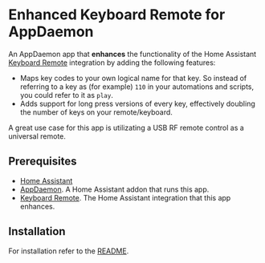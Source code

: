 # Enhanced Keyboard Remote for AppDaemon

An AppDaemon app that **enhances** the functionality of the Home Assistant [Keyboard Remote](https://www.home-assistant.io/integrations/keyboard_remote) integration by adding the following features:

- Maps key codes to your own logical name for that key. So instead of referring to a key as (for example) `110` in your automations and scripts, you could refer to it as `play`.
- Adds support for long press versions of every key, effectively doubling the number of keys on your remote/keyboard.

A great use case for this app is utilizating a USB RF remote control as a universal remote.

## Prerequisites

- [Home Assistant](https://www.home-assistant.io/)
- [AppDaemon](https://community.home-assistant.io/t/home-assistant-community-add-on-appdaemon-4/163259). A Home Assistant addon that runs this app.
- [Keyboard Remote](https://www.home-assistant.io/integrations/keyboard_remote). The Home Assistant integration that this app enhances.

## Installation

For installation refer to the [README](https://github.com/SteveEasley/appdaemon-enhanced_keyboard_remote).